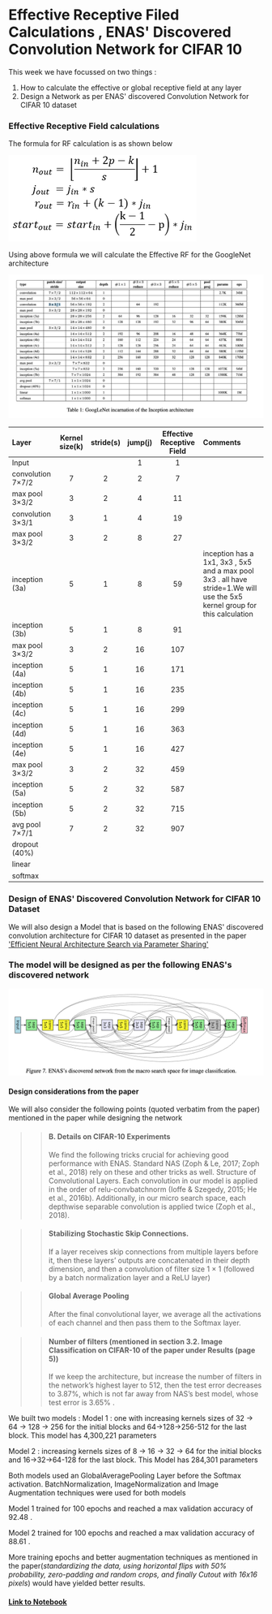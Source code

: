 # Effective Receptive Filed Calculations , ENAS' Discovered Convolution Network for CIFAR 10 

This week we have focussed on two things :

1. How to calculate the effective or global receptive field at any layer 
2. Design a Network as per ENAS' discovered Convolution Network for CIFAR 10 dataset 





### Effective Receptive Field calculations 

The formula for RF calculation is as shown below 


![Effective RF calc](https://raw.githubusercontent.com/ravindrabharathi/eip3/master/images/rf_calc.png)

Using above formula we will calculate the Effective RF for the GoogleNet architecture 

![GoogleNet](https://raw.githubusercontent.com/ravindrabharathi/eip3/master/images/googleNet.png)




| Layer | Kernel size(k) | stride(s) |jump(j) | Effective Receptive Field |Comments |
| :--- | :---: | :---: | :---: | :---: | :--- |
| Input  |  |  | 1 | 1 |
| convolution 7×7/2  | 7 | 2 | 2 | 7 |
| max pool 3×3/2     |  3 | 2 | 4 | 11 |
| convolution 3×3/1  |  3 | 1 | 4 | 19 |
| max pool 3×3/2  |  3 | 2 | 8 | 27 |
| inception (3a)  |  5| 1 | 8 | 59 | inception has a 1x1, 3x3 , 5x5 and a max pool 3x3 . all have stride=1.We will use the 5x5 kernel group for this calculation |
| inception (3b)  |  5 | 1 | 8 | 91 |
| max pool 3×3/2  |  3 | 2 | 16 | 107 |
| inception (4a)  |  5 | 1 | 16 | 171 |
| inception (4b)  |  5 | 1 | 16 | 235 |
| inception (4c)  |  5 | 1 | 16 | 299 |
| inception (4d)  |  5 | 1 | 16 | 363 |
| inception (4e)  |  5 | 1 | 16 | 427 |
| max pool 3×3/2  |  3 | 2 | 32 | 459 |
| inception (5a)  |  5 | 2 | 32 | 587 |
| inception (5b)  |  5 | 2 | 32 | 715 |
| avg pool 7×7/1  |  7 | 2 | 32 | 907 |
| dropout (40%)	  |  
| linear |  
| softmax |


### Design of ENAS' Discovered Convolution Network for CIFAR 10 Dataset 

We will also design a Model that is based on the following ENAS' discovered convolution architecture for CIFAR 10 dataset as presented in the paper ['Efficient Neural Architecture Search via Parameter Sharing'](https://arxiv.org/pdf/1802.03268.pdf)

### The model will be designed as per the following ENAS's discovered network 
![Enas discovered Network](https://raw.githubusercontent.com/ravindrabharathi/eip3/master/images/enas-network.png)

#### Design considerations from the paper 

We will also consider the following points (quoted verbatim from the paper) mentioned in the paper while designing the network 

>>#### B. Details on CIFAR-10 Experiments
>>We find the following tricks crucial for achieving good performance with ENAS. Standard NAS (Zoph & Le, 2017;
Zoph et al., 2018) rely on these and other tricks as well.
Structure of Convolutional Layers. Each convolution in our model is applied in the order of relu-convbatchnorm (Ioffe & Szegedy, 2015; He et al., 2016b). Additionally, in our micro search space, each depthwise separable convolution is applied twice (Zoph et al., 2018).

>>#### Stabilizing Stochastic Skip Connections. 
>>If a layer receives skip connections from multiple layers before it, then
these layers’ outputs are concatenated in their depth dimension, and then a convolution of filter size 1 × 1 (followed
by a batch normalization layer and a ReLU layer)

>>#### Global Average Pooling 
>>After the final convolutional
layer, we average all the activations of each channel and
then pass them to the Softmax layer. 

>>#### Number of filters (mentioned in section 3.2. Image Classification on CIFAR-10 of the paper under Results (page 5))
>>If we keep
the architecture, but increase the number of filters in the
network’s highest layer to 512, then the test error decreases
to 3.87%, which is not far away from NAS’s best model,
whose test error is 3.65% . 


We built two models :
Model 1 : one with increasing kernels sizes of 32 -> 64 -> 128 -> 256 for the initial blocks and 64->128->256-512 for the last block. This model has 4,300,221 parameters 

Model 2 : increasing kernels sizes of 8 -> 16 -> 32 -> 64 for the initial blocks and 16->32->64-128 for the last block. This Model has 284,301 parameters

Both models used an GlobalAveragePooling Layer before the Softmax activation. BatchNormalization, ImageNormalization and Image Augmentation techniques were used for both models

Model 1 trained for 100 epochs and reached a max validation accuracy of 92.48 .

Model 2 trained for 100 epochs and reached a max validation accuracy of 88.61 .

More training epochs and better augmentation techniques as mentioned in the paper(*standardizing the data, using horizontal flips with 50% probability, zero-padding and random crops, and finally Cutout with 16x16 pixels*) would have yielded better results.


	
#### [Link to Notebook](https://github.com/ravindrabharathi/Project1/blob/master/Session7/Assignment7B.ipynb) 				
					
	
